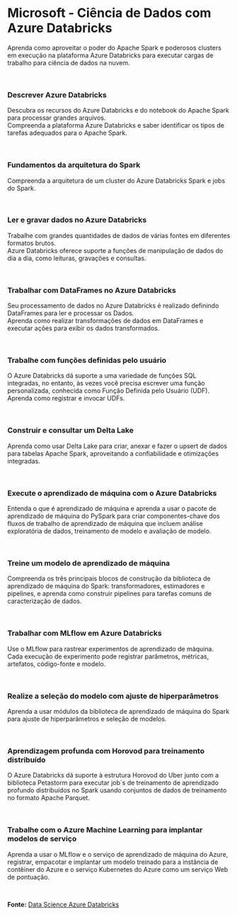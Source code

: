 # Microsoft - Ciência de Dados com Azure Databricks

Aprenda como aproveitar o poder do Apache Spark e poderosos clusters em execução na plataforma Azure Databricks para executar cargas de trabalho para ciência de dados na nuvem.

<br>

### Descrever Azure Databricks

Descubra os recursos do Azure Databricks e do notebook do Apache Spark para processar grandes arquivos.                 
Compreenda a plataforma Azure Databricks e saber identificar os tipos de tarefas adequados para o Apache Spark.

<br>

### Fundamentos da arquitetura do Spark

Compreenda a arquitetura de um cluster do Azure Databricks Spark e jobs do Spark.

<br>

### Ler e gravar dados no Azure Databricks

Trabalhe com grandes quantidades de dados de várias fontes em diferentes formatos brutos.                           
Azure Databricks oferece suporte a funções de manipulação de dados do dia a dia, como leituras, gravações e consultas.

<br>

### Trabalhar com DataFrames no Azure Databricks

Seu processamento de dados no Azure Databricks é realizado definindo DataFrames para ler e processar os Dados.                      
Aprenda como realizar transformações de dados em DataFrames e executar ações para exibir os dados transformados.

<br>

### Trabalhe com funções definidas pelo usuário

O Azure Databricks dá suporte a uma variedade de funções SQL integradas, no entanto, às vezes você precisa escrever uma função personalizada, conhecida como Função Definida pelo Usuário (UDF). Aprenda como registrar e invocar UDFs.

<br>

### Construir e consultar um Delta Lake

Aprenda como usar Delta Lake para criar, anexar e fazer o upsert de dados para tabelas Apache Spark, aproveitando a confiabilidade e otimizações integradas.

<br>

### Execute o aprendizado de máquina com o Azure Databricks

Entenda o que é aprendizado de máquina e aprenda a usar o pacote de aprendizado de máquina do PySpark para criar componentes-chave dos fluxos de trabalho de aprendizado de máquina que incluem análise exploratória de dados, treinamento de modelo e avaliação de modelo.

<br>

### Treine um modelo de aprendizado de máquina

Compreenda os três principais blocos de construção da biblioteca de aprendizado de máquina do Spark: transformadores, estimadores e pipelines, e aprenda como construir pipelines para tarefas comuns de caracterização de dados.

<br>

### Trabalhar com MLflow em Azure Databricks

Use o MLflow para rastrear experimentos de aprendizado de máquina. Cada execução de experimento pode registrar parâmetros, métricas, artefatos, código-fonte e modelo.

<br>

### Realize a seleção do modelo com ajuste de hiperparâmetros

Aprenda a usar módulos da biblioteca de aprendizado de máquina do Spark para ajuste de hiperparâmetros e seleção de modelos.

<br>

### Aprendizagem profunda com Horovod para treinamento distribuído

O Azure Databricks dá suporte à estrutura Horovod do Uber junto com a biblioteca Petastorm para executar job`s de treinamento de aprendizado profundo distribuídos no Spark usando conjuntos de dados de treinamento no formato Apache Parquet.

<br>

### Trabalhe com o Azure Machine Learning para implantar modelos de serviço

Aprenda a usar o MLflow e o serviço de aprendizado de máquina do Azure, registrar, empacotar e implantar um modelo treinado para a instância de contêiner do Azure e o serviço Kubernetes do Azure como um serviço Web de pontuação.

<br>

<b>Fonte:</b> [Data Science Azure Databricks](https://docs.microsoft.com/en-us/learn/paths/perform-data-science-azure-databricks/)
